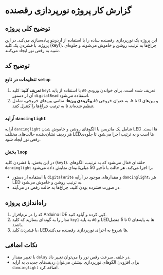 # گزارش کار پروژه نورپردازی رقصنده

## توضیح کلی پروژه
این پروژه یک نورپردازی رقصنده ساده را با استفاده از آردوینو پیاده‌سازی می‌کند. در این پروژه، با فشردن یک کلید (key1)، چراغ‌ها به ترتیب روشن و خاموش می‌شوند و جلوه‌ای شبیه به رقص نور ایجاد می‌کنند.

## توضیح کد

### تنظیمات در تابع `setup`
1. **تعریف کلید**: کلید `key1` با استفاده از پایه `A0` تعریف شده است. برای خواندن ورودی آن از دستور `digitalRead` استفاده می‌شود.
2. **پیکربندی پین‌ها**: تمامی پین‌های خروجی، شامل `A0` و پین‌های 0 تا 5، به عنوان خروجی تنظیم شده‌اند تا به ترتیب چراغ‌ها را کنترل کنند.

### آرایه `dancinglight`
آرایه `dancinglight` شامل یک ماتریس با الگوهای روشن و خاموش شدن LED ها است. هر ردیف نشان‌دهنده حالت‌های مختلف LEDها است و به ترتیب اجرا می‌شود تا جلوه‌ی رقص نور ایجاد شود.

### بخش `loop`
در این بخش، با فشردن کلید (`key1`)، حلقه‌ای فعال می‌شود که به ترتیب، الگوهای `dancinglight` را اجرا می‌کند. هر حالت با تأخیر 50 میلی‌ثانیه‌ای نمایش داده می‌شود.

- با استفاده از دستور `digitalWrite` و مقدارهای موجود در آرایه `dancinglight`، هر LED به ترتیب روشن و خاموش می‌شود.
- در صورت فشرده بودن کلید، چراغ‌ها به حالت رقص در می‌آیند.

## راه‌اندازی پروژه
1. کد را در نرم‌افزار Arduino IDE کپی کرده و آپلود کنید.
2. مدار را به گونه‌ای بسازید که کلید `key1` به پایه `A0` و LEDها به پایه‌های 0 تا 5 متصل باشند.
3. با فشردن کلید، LEDها شروع به اجرای نورپردازی رقصنده می‌کنند.

## نکات اضافی
- با تغییر مقدار `delay` در حلقه، سرعت رقص نور را می‌توان تغییر داد.
- برای افزودن الگوهای نورپردازی بیشتر، می‌توان ردیف‌های جدیدی به آرایه `dancinglight` اضافه کرد.
